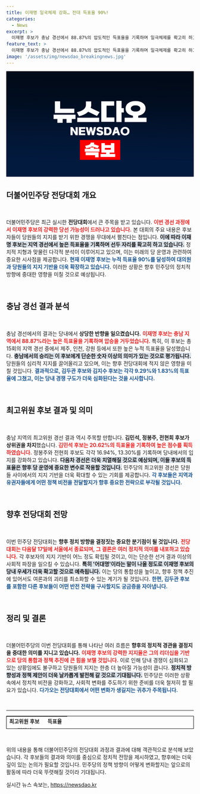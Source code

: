 ```yaml
---
title: 이재명 일국체제 강화… 전대 득표율 90%!
categories:
  - News
excerpt: >
  이재명 후보가 충남 경선에서 88.87%의 압도적인 득표율을 기록하며 일극체제를 확고히 하고 있습니다. 민주당 전당대회에서 과연 어떻게 변수가 작용할지, 놓치지 마세요!
feature_text: >
  이재명 후보가 충남 경선에서 88.87%의 압도적인 득표율을 기록하며 일극체제를 확고히 하고 있습니다. 민주당 전당대회에서 과연 어떻게 변수가 작용할지, 놓치지 마세요!
image: '/assets/img/newsdao_breakingnews.jpg'
---
```


<p><img src="/assets/img/newsdao_breakingnews.jpg" alt="flaretime 속보" /></p>

<h2 data-ke-size="size26">더불어민주당 전당대회 개요</h2>

<p data-ke-size="size16">&nbsp;</p> 

<p>더불어민주당은 최근 실시한 <b>전당대회</b>에서 큰 주목을 받고 있습니다. <b><span style="color: #ee2323;">이번 경선 과정에서 이재명 후보의 강력한 당선 가능성이 드러나고 있습니다.</span></b> 본 대회의 주요 내용은 후보자들이 당원들의 지지를 받기 위한 경쟁을 무대에서 펼친다는 점입니다. <b><span style="background-color: #21538527;">이에 따라 이재명 후보는 지역 경선에서 높은 득표율을 기록하며 선두 자리를 확고히 하고 있습니다.</span></b> 정치적 지형과 맞물린 다각적 분석이 이루어지고 있으며, 이는 미래의 당 운영과 관련하여 중요한 시사점을 제공합니다. <b><span style="color: #1a5490;">현재 이재명 후보는 누적 득표율 90%를 달성하여 대의원과 당원들의 지지 기반을 더욱 확장하고 있습니다.</span></b> 이러한 상황은 향후 민주당의 정치적 방향에 중대한 영향을 미칠 것으로 예상됩니다.</p>

<p data-ke-size="size16">&nbsp;</p> 

<h2 data-ke-size="size26">충남 경선 결과 분석</h2>

<p data-ke-size="size16">&nbsp;</p> 

<p>충남 경선에서의 결과는 당내에서 <b>상당한 반향을 일으켰습니다.</b> <b><span style="color: #ee2323;">이재명 후보는 충남 지역에서 88.87%라는 높은 득표율을 기록하며 압승을 거두었습니다.</span></b> 특히, 이 후보는 총 15회의 지역 경선 중에서 제주, 인천, 강원 등에서 또한 높은 누적 득표율을 달성했습니다. <b><span style="background-color: #21538527;">충남에서의 승리는 이 후보에게 단순한 숫자 이상의 의미가 있는 것으로 평가됩니다.</span></b> 당원들의 심리적 지지를 끌어올리고 있으며, 이는 향후 전당대회에 적지 않은 영향을 미칠 것입니다. <b><span style="color: #1a5490;">결과적으로, 김두관 후보와 김지수 후보는 각각 9.29%와 1.83%의 득표율에 그쳤고, 이는 당내 경쟁 구도가 더욱 심화된다는 것을 시사합니다.</span></b> </p>

<p data-ke-size="size16">&nbsp;</p> 

<h2 data-ke-size="size26">최고위원 후보 결과 및 의미</h2>

<p data-ke-size="size16">&nbsp;</p> 

<p>충남 지역의 최고위원 경선 결과 역시 주목할 만합니다. <b>김민석, 정봉주, 전현희 후보가 상위권을 차지</b>했습니다. <b><span style="color: #ee2323;">김민석 후보는 20.62%의 득표율을 기록하여 높은 점수를 획득하였습니다.</span></b> 정봉주와 전현희 후보도 각각 16.94%, 13.30%를 기록하며 당내에서의 입지를 강화하고 있습니다. <b><span style="background-color: #21538527;">다음차 경선은 더욱 치열해질 것으로 예상되며, 이들 후보의 득표율은 향후 당 운영에 중요한 변수로 작용할 것입니다.</span></b> 민주당의 최고위원 경선은 당원들 사이에서의 지지 기반을 더욱 확대할 수 있는 기회를 제공합니다. <b><span style="color: #1a5490;">각 후보들은 지역과 유권자들에게 어떤 정책 비전을 전달할지가 향후 중요한 전략으로 부각될 것입니다.</span></b></p>

<p data-ke-size="size16">&nbsp;</p> 

<h2 data-ke-size="size26">향후 전당대회 전망</h2>

<p data-ke-size="size16">&nbsp;</p> 

<p>이번 민주당 전당대회는 <b>향후 정치 방향을 결정짓는 중요한 분기점이 될 것입니다.</b> <b><span style="color: #ee2323;">전당대회는 다음달 17일에 서울에서 종료되며, 그 결론은 여러 정치적 의미를 내포하고 있습니다.</span></b> 각 후보자의 지지 기반이 어느 정도 확립될 것이고, 이는 단순한 선거 결과 이상의 사회적 파장을 일으킬 수 있습니다. <b><span style="background-color: #21538527;">특히 '어대명'이라는 말이 나올 정도로 이재명 후보의 당내 우세가 더욱 확고할 것으로 예측됩니다.</span></b> 이는 당의 통합성을 높이고, 향후 정책 추진에 있어서도 여론과의 괴리를 최소화할 수 있는 계기가 될 것입니다. <b><span style="color: #1a5490;">한편, 김두관 후보를 포함한 다른 후보들이 어떤 반전 전략을 구사할지도 궁금증을 자아냅니다.</span></b> </p>

<p data-ke-size="size16">&nbsp;</p> 

<h2 data-ke-size="size26">정리 및 결론</h2>

<p data-ke-size="size16">&nbsp;</p> 

<p>더불어민주당의 이번 전당대회를 통해 나타난 여러 흐름은 <b>향후의 정치적 경관을 결정지을 중대한 의미를 지니고 있습니다.</b> <b><span style="color: #ee2323;">이재명 후보의 강력한 지지율은 그의 리더십을 기반으로 당의 통합과 정책 추진에 큰 힘을 보탤 것입니다.</span></b> 이로 인해 당내 경쟁이 심화되고 있는 상황임에도 불구하고 당원들의 지지는 한층 더 높아질 가능성이 큽니다. <b><span style="background-color: #21538527;">정치적 방향성과 정책 제안이 더욱 날카롭게 발전해 갈 것으로 기대됩니다.</span></b> 민주당은 이러한 상황 속에서 정치적 비전을 강화하고, 사회적 변화를 주도하기 위한 준비를 더욱 철저히 할 필요가 있습니다. <b><span style="color: #1a5490;">다가오는 전당대회에서 어떤 변화가 생길지는 귀추가 주목됩니다.</span></b> </p>

<p data-ke-size="size16">&nbsp;</p> 

<hr>

<table style="border-collapse: collapse; border: 1px solid #000; width: 100%; height: 35px;">
<tr>
<td style="text-align: center; height: 17px;">
<b>최고위원 후보</b>
</td>
<td style="text-align: center; height: 17px;">
<b>득표율</b>
</td>
</tr>
<tr>
<td style="text-align: center; height: 17px;">
<b>김민석</b>
</td>
<td style="text-align: center; height: 17px;">
<b>20.62%</b>
</td>
</tr>
<tr>
<td style="text-align: center; height: 17px;">
<b>정봉주</b>
</td>
<td style="text-align: center; height: 17px;">
<b>16.94%</b>
</td>
</tr>
<tr>
<td style="text-align: center; height: 17px;">
<b>전현희</b>
</td>
<td style="text-align: center; height: 17px;">
<b>13.30%</b>
</td>
</tr>
<tr>
<td style="text-align: center; height: 17px;">
<b>한준호</b>
</td>
<td style="text-align: center; height: 17px;">
<b>12.82%</b>
</td>
</tr>
<tr>
<td style="text-align: center; height: 17px;">
<b>김병주</b>
</td>
<td style="text-align: center; height: 17px;">
<b>12.74%</b>
</td>
</tr>
<tr>
<td style="text-align: center; height: 17px;">
<b>이언주</b>
</td>
<td style="text-align: center; height: 17px;">
<b>12.15%</b>
</td>
</tr>
<tr>
<td style="text-align: center; height: 17px;">
<b>민형배</b>
</td>
<td style="text-align: center; height: 17px;">
<b>5.77%</b>
</td>
</tr>
<tr>
<td style="text-align: center; height: 17px;">
<b>강선우</b>
</td>
<td style="text-align: center; height: 17px;">
<b>5.65%</b>
</td>
</tr>
</table>

<p data-ke-size="size16">&nbsp;</p> 

<p>위의 내용을 통해 더불어민주당의 전당대회 과정과 결과에 대해 객관적으로 분석해 보았습니다. 각 후보들의 결과와 의미를 중심으로 정치적 전망을 제시하였고, 향후에는 더욱 깊이 있는 논의가 필요할 것입니다. 민주당의 정책 방향이 어떻게 변화할지는 앞으로의 활동에 따라 더욱 뚜렷해질 것이라 기대됩니다.</p>
실시간 뉴스 속보는, <a href="https://newsdao.kr" rel="dofollow">https://newsdao.kr</a>


